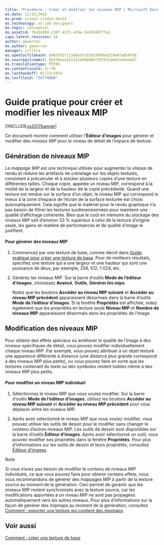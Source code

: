 ```yaml
---
title: 'Procédure : Créer et modifier les niveaux MIP | Microsoft Docs'
ms.date: 11/15/2016
ms.prod: visual-studio-dev14
ms.technology: vs-ide-designers
ms.topic: conceptual
ms.assetid: f64d4369-2307-4175-a39a-2e45506f7fa1
caps.latest.revision: 16
author: gewarren
ms.author: gewarren
manager: jillfra
ms.openlocfilehash: 6495f9271114be5fcd35e38d9ed210e07a8b6f66
ms.sourcegitcommit: 8b538eea125241e9d6d8b7297b72a66faa9a4a47
ms.translationtype: MTE95
ms.contentlocale: fr-FR
ms.lasthandoff: 01/23/2019
ms.locfileid: "54774060"
---
```

# <a name="how-to-create-and-modify-mip-levels"></a>Guide pratique pour créer et modifier les niveaux MIP
[!INCLUDE[vs2017banner](../includes/vs2017banner.md)]

Ce document montre comment utiliser l’**Éditeur d’images** pour générer et modifier des *niveaux MIP* pour le niveau de détail de l’espace de texture.  
  
## <a name="generating-mip-levels"></a>Génération de niveaux MIP  
 Le *mappage MIP* est une technique utilisée pour augmenter la vitesse de rendu et réduire les artefacts de crénelage sur les objets texturés, consistant à précalculer et à stocker plusieurs copies d’une texture en différentes tailles. Chaque copie, appelée un niveau MIP, correspond à la moitié de la largeur et de la hauteur de la copie précédente. Quand une texture est rendue sur la surface d’un objet, le niveau MIP qui correspond le mieux à la zone d’espace de l’écran de la surface texturée est choisi automatiquement. Cela signifie que le matériel pour le rendu graphique n’a pas besoin de filtrer les textures surdimensionnées pour maintenir une qualité d’affichage cohérente. Bien que le coût en mémoire du stockage des niveaux MIP soit d’environ 33 % supérieur à celui de la texture d’origine seule, les gains en matière de performances et de qualité d’image le justifient.  
  
#### <a name="to-generate-mip-levels"></a>Pour générer des niveaux MIP  
  
1.  Commencez par une texture de base, comme décrit dans [Guide pratique pour créer une texture de base](../designers/how-to-create-a-basic-texture.md). Pour de meilleurs résultats, spécifiez une texture qui a une largeur et une hauteur qui sont une puissance de deux, par exemple, 256, 512, 1 024, etc.  
  
2.  Générez les niveaux MIP. Sur la barre d’outils **Mode de l’éditeur d’images**, choisissez **Avancé**, **Outils**, **Générer les mips**.  
  
     Notez que les boutons **Accéder au niveau MIP suivant** et **Accéder au niveau MIP précédent** apparaissent désormais dans la barre d’outils **Mode de l’éditeur d’images**. Si la fenêtre **Propriétés** est affichée, notez également que les propriétés en lecture seule **Niveau MIP** et **Nombre de niveaux MIP** apparaissent désormais dans les propriétés de l’image.  
  
## <a name="modifying-mip-levels"></a>Modification des niveaux MIP  
 Pour obtenir des effets spéciaux ou améliorer la qualité de l’image à des niveaux spécifiques de détail, vous pouvez modifier individuellement chaque niveau MIP. Par exemple, vous pouvez attribuer à un objet texturé une apparence différente à distance (une distance plus grande correspond à des niveaux MIP plus petits), ou vous pouvez faire en sorte que les textures contenant du texte ou des symboles restent lisibles même à des niveaux MIP plus petits.  
  
#### <a name="to-modify-an-individual-mip-level"></a>Pour modifier un niveau MIP individuel  
  
1.  Sélectionnez le niveau MIP que vous voulez modifier. Sur la barre d’outils **Mode de l’éditeur d’images**, utilisez les boutons **Accéder au niveau MIP suivant** et **Accéder au niveau MIP précédent** pour vous déplacer entre les niveaux MIP.  
  
2.  Après avoir sélectionné le niveau MIP que vous voulez modifier, vous pouvez utiliser les outils de dessin pour le modifier sans changer le contenu d’autres niveaux MIP. Les outils de dessin sont disponibles sur la barre d’outils **Éditeur d’images**. Après avoir sélectionné un outil, vous pouvez modifier ses propriétés dans la fenêtre **Propriétés**. Pour plus d’informations sur les outils de dessin et leurs propriétés, consultez [Éditeur d’images](../designers/image-editor.md).  
  
> [!NOTE]
>  Si vous n’avez pas besoin de modifier le contenu de niveaux MIP individuels, ce que vous pouvez faire pour obtenir certains effets, nous vous recommandons de générer des mappages MIP à partir de la texture source au moment de la génération. Ceci permet de garantir que les niveaux MIP restent synchronisés avec la texture source, car les modifications apportées à un niveau MIP ne sont pas propagées automatiquement vers les autres niveaux. Pour plus d’informations sur la façon de générer des mipmaps au moment de la génération, consultez [Comment : exporter une texture qui contient des mipmaps](../designers/how-to-export-a-texture-that-contains-mipmaps.md).  
  
## <a name="see-also"></a>Voir aussi  
 [Comment : créer une texture de base](../designers/how-to-create-a-basic-texture.md)

